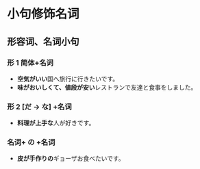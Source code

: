 # 小句修饰名词

## 形容词、名词小句

### 形 1 简体+名词

<ul class="example">
  <li><b>空気がいい</b>国へ旅行に行きたいです。</li>
  <li><b>味がおいしくて、値段が安い</b>レストランで友達と食事をしました。</li>
</ul>

### 形 2 [だ → な] +名词

<ul class="example">
  <li><b>料理が上手な</b>人が好きです。</li>
</ul>

### 名词+ の +名词

<ul class="example">
  <li><b>皮が手作りの</b>ギョーザお食べたいです。</li>
</ul>
